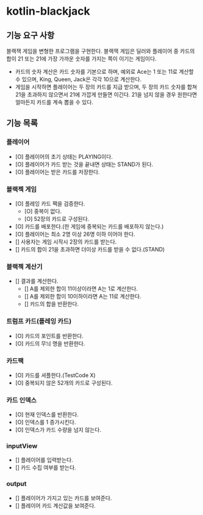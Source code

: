 # kotlin-blackjack

## 기능 요구 사항

블랙잭 게임을 변형한 프로그램을 구현한다. 블랙잭 게임은 딜러와 플레이어 중 카드의 합이 21 또는 21에 가장 가까운 숫자를 가지는 쪽이 이기는 게임이다.

- 카드의 숫자 계산은 카드 숫자를 기본으로 하며, 예외로 Ace는 1 또는 11로 계산할 수 있으며, King, Queen, Jack은 각각 10으로 계산한다.
- 게임을 시작하면 플레이어는 두 장의 카드를 지급 받으며, 두 장의 카드 숫자를 합쳐 21을 초과하지 않으면서 21에 가깝게 만들면 이긴다. 21을 넘지 않을 경우 원한다면 얼마든지 카드를 계속 뽑을 수 있다.

## 기능 목록

### 플레이어

- [O] 플레이어의 초기 상태는 PLAYING이다.
- [O] 플레이어가 카드 받는 것을 끝내면 상태는 STAND가 된다.
- [O] 플레이어는 받은 카드를 저장한다.

### 블랙젝 게임

- [O] 플레잉 카드 팩을 검증한다.
    - [O] 중복이 없다.
    - [O] 52장의 카드로 구성된다.
- [O] 카드를 배포한다.(한 게임에 중복되는 카드를 배포하지 않는다.)
- [O] 플레이어는 최소 2명 이상 26명 이하 이어야 한다.
- [] 사용자는 게임 시작시 2장의 카드를 받는다.
- [] 카드의 합이 21을 초과하면 더이상 카드를 받을 수 없다.(STAND)

### 블랙젝 계산기
- [] 결과를 계산한다.
  - [] A를 제외한 합이 11이상이라면 A는 1로 계산한다.
  - [] A를 제외한 합이 10이하이라면 A는 11로 계산한다.
  - [] 카드의 합을 반환한다.

### 트럼프 카드(플레잉 카드)

- [O] 카드의 포인트를 반환한다.
- [O] 카드의 무늬 명을 반환한다.

### 카드팩

- [O] 카드를 셔플한다.(TestCode X)
- [O] 중복되지 않은 52개의 카드로 구성된다.

### 카드 인덱스

- [O] 현재 인덱스를 반환한다.
- [O] 인덱스를 1 증가시킨다.
- [O] 인덱스가 카드 수량을 넘지 않는다.

### inputView

- [] 플레이어를 입력받는다.
- [] 카드 수집 여부를 받는다.

### output

- [] 플레이어가 가지고 있는 카드를 보여준다.
- [] 플레이어 카드 계산값을 보여준다.
